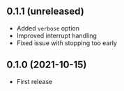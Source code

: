 ## 0.1.1 (unreleased)

- Added `verbose` option
- Improved interrupt handling
- Fixed issue with stopping too early

## 0.1.0 (2021-10-15)

- First release
